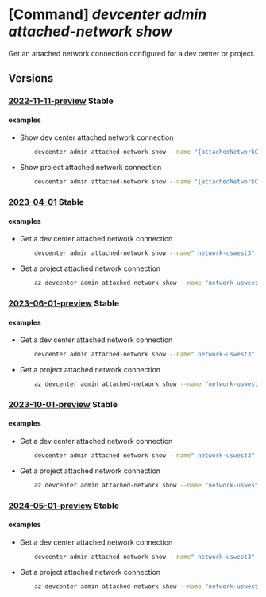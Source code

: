 # [Command] _devcenter admin attached-network show_

Get an attached network connection configured for a dev center or project.

## Versions

### [2022-11-11-preview](/Resources/mgmt-plane/L3N1YnNjcmlwdGlvbnMve30vcmVzb3VyY2Vncm91cHMve30vcHJvdmlkZXJzL21pY3Jvc29mdC5kZXZjZW50ZXIvZGV2Y2VudGVycy97fS9hdHRhY2hlZG5ldHdvcmtzL3t9/2022-11-11-preview.xml) **Stable**

<!-- mgmt-plane /subscriptions/{}/resourcegroups/{}/providers/microsoft.devcenter/devcenters/{}/attachednetworks/{} 2022-11-11-preview -->
<!-- mgmt-plane /subscriptions/{}/resourcegroups/{}/providers/microsoft.devcenter/projects/{}/attachednetworks/{} 2022-11-11-preview -->

#### examples

- Show dev center attached network connection
    ```bash
        devcenter admin attached-network show --name "{attachedNetworkConnectionName}" --dev-center-name "Contoso" --resource-group "rg1"
    ```

- Show project attached network connection
    ```bash
        devcenter admin attached-network show --name "{attachedNetworkConnectionName}" --project-name "{projectName}" --resource-group "rg1"
    ```

### [2023-04-01](/Resources/mgmt-plane/L3N1YnNjcmlwdGlvbnMve30vcmVzb3VyY2Vncm91cHMve30vcHJvdmlkZXJzL21pY3Jvc29mdC5kZXZjZW50ZXIvZGV2Y2VudGVycy97fS9hdHRhY2hlZG5ldHdvcmtzL3t9/2023-04-01.xml) **Stable**

<!-- mgmt-plane /subscriptions/{}/resourcegroups/{}/providers/microsoft.devcenter/devcenters/{}/attachednetworks/{} 2023-04-01 -->
<!-- mgmt-plane /subscriptions/{}/resourcegroups/{}/providers/microsoft.devcenter/projects/{}/attachednetworks/{} 2023-04-01 -->

#### examples

- Get a dev center attached network connection
    ```bash
        devcenter admin attached-network show --name" network-uswest3" --dev-center-name "Contoso" --resource-group "rg1"
    ```

- Get a project attached network connection
    ```bash
        az devcenter admin attached-network show --name "network-uswest3" --project-name "{projectName}" --resource-group "rg1"
    ```

### [2023-06-01-preview](/Resources/mgmt-plane/L3N1YnNjcmlwdGlvbnMve30vcmVzb3VyY2Vncm91cHMve30vcHJvdmlkZXJzL21pY3Jvc29mdC5kZXZjZW50ZXIvZGV2Y2VudGVycy97fS9hdHRhY2hlZG5ldHdvcmtzL3t9/2023-06-01-preview.xml) **Stable**

<!-- mgmt-plane /subscriptions/{}/resourcegroups/{}/providers/microsoft.devcenter/devcenters/{}/attachednetworks/{} 2023-06-01-preview -->
<!-- mgmt-plane /subscriptions/{}/resourcegroups/{}/providers/microsoft.devcenter/projects/{}/attachednetworks/{} 2023-06-01-preview -->

#### examples

- Get a dev center attached network connection
    ```bash
        devcenter admin attached-network show --name" network-uswest3" --dev-center-name "Contoso" --resource-group "rg1"
    ```

- Get a project attached network connection
    ```bash
        az devcenter admin attached-network show --name "network-uswest3" --project-name "{projectName}" --resource-group "rg1"
    ```

### [2023-10-01-preview](/Resources/mgmt-plane/L3N1YnNjcmlwdGlvbnMve30vcmVzb3VyY2Vncm91cHMve30vcHJvdmlkZXJzL21pY3Jvc29mdC5kZXZjZW50ZXIvZGV2Y2VudGVycy97fS9hdHRhY2hlZG5ldHdvcmtzL3t9/2023-10-01-preview.xml) **Stable**

<!-- mgmt-plane /subscriptions/{}/resourcegroups/{}/providers/microsoft.devcenter/devcenters/{}/attachednetworks/{} 2023-10-01-preview -->
<!-- mgmt-plane /subscriptions/{}/resourcegroups/{}/providers/microsoft.devcenter/projects/{}/attachednetworks/{} 2023-10-01-preview -->

#### examples

- Get a dev center attached network connection
    ```bash
        devcenter admin attached-network show --name" network-uswest3" --dev-center-name "Contoso" --resource-group "rg1"
    ```

- Get a project attached network connection
    ```bash
        az devcenter admin attached-network show --name "network-uswest3" --project-name "{projectName}" --resource-group "rg1"
    ```

### [2024-05-01-preview](/Resources/mgmt-plane/L3N1YnNjcmlwdGlvbnMve30vcmVzb3VyY2Vncm91cHMve30vcHJvdmlkZXJzL21pY3Jvc29mdC5kZXZjZW50ZXIvZGV2Y2VudGVycy97fS9hdHRhY2hlZG5ldHdvcmtzL3t9/2024-05-01-preview.xml) **Stable**

<!-- mgmt-plane /subscriptions/{}/resourcegroups/{}/providers/microsoft.devcenter/devcenters/{}/attachednetworks/{} 2024-05-01-preview -->
<!-- mgmt-plane /subscriptions/{}/resourcegroups/{}/providers/microsoft.devcenter/projects/{}/attachednetworks/{} 2024-05-01-preview -->

#### examples

- Get a dev center attached network connection
    ```bash
        devcenter admin attached-network show --name" network-uswest3" --dev-center-name "Contoso" --resource-group "rg1"
    ```

- Get a project attached network connection
    ```bash
        az devcenter admin attached-network show --name "network-uswest3" --project-name "{projectName}" --resource-group "rg1"
    ```
